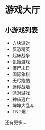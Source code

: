 # 游戏大厅## 小游戏列表* 方块派对* 反恐精英* 起床战争* 饥饿游戏* 僵尸末日* 国际象棋* 无尽跑酷* 迷你战墙* 派对游戏* 神庙逃亡* 坤坤大乱斗* TNT爆！还有更多...